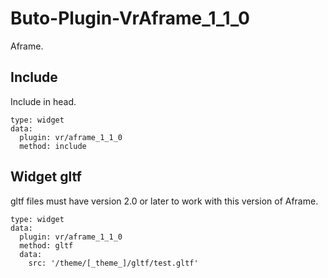 # Buto-Plugin-VrAframe_1_1_0
Aframe.

## Include
Include in head.
```
type: widget
data:
  plugin: vr/aframe_1_1_0
  method: include
```

## Widget gltf
gltf files must have version 2.0 or later to work with this version of Aframe.

```
type: widget
data:
  plugin: vr/aframe_1_1_0
  method: gltf
  data:
    src: '/theme/[_theme_]/gltf/test.gltf'
```
